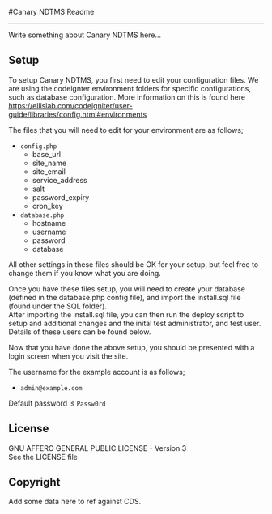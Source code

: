 #Canary NDTMS Readme

---

Write something about Canary NDTMS here...

Setup
---
To setup Canary NDTMS, you first need to edit your configuration files. We are using the codeignter environment folders for specific configurations, such as database configuration. More information on this is found here https://ellislab.com/codeigniter/user-guide/libraries/config.html#environments
  
The files that you will need to edit for your environment are as follows;

- `config.php`
	- base_url
	- site_name
	- site_email
	- service_address
	- salt
	- password_expiry
	- cron_key
- `database.php`
	- hostname
	- username
	- password
	- database

All other settings in these files should be OK for your setup, but feel free to change them if you know what you are doing.
  
Once you have these files setup, you will need to create your database (defined in the database.php config file), and import the install.sql file (found under the SQL folder).  
After importing the install.sql file, you can then run the deploy script to setup and additional changes and the inital test administrator, and test user. Details of these users can be found below.
  
Now that you have done the above setup, you should be presented with a login screen when you visit the site.

The username for the example account is as follows;

- `admin@example.com`

Default password is `Passw0rd`

License
---
GNU AFFERO GENERAL PUBLIC LICENSE - Version 3  
See the LICENSE file


Copyright
---
Add some data here to ref against CDS.
